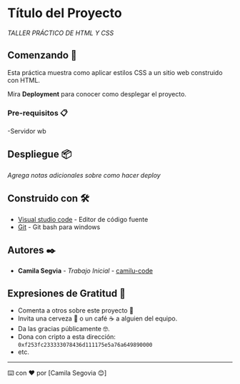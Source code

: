 # Título del Proyecto

_TALLER PRÁCTICO DE HTML Y CSS_

## Comenzando 🚀

Esta práctica muestra como aplicar estilos CSS a un sitio web construido con HTML.

Mira **Deployment** para conocer como desplegar el proyecto.


### Pre-requisitos 📋

-Servidor wb

## Despliegue 📦

_Agrega notas adicionales sobre como hacer deploy_

## Construido con 🛠️

* [Visual studio code](https://code.visualstudio.com/) - Editor de código fuente
* [Git](https://git-scm.com/downloads/win) - Git bash para windows


## Autores ✒️
* **Camila Segvia** - *Trabajo Inicial* - [camilu-code](https://github.com/villanuevand)


## Expresiones de Gratitud 🎁

* Comenta a otros sobre este proyecto 📢
* Invita una cerveza 🍺 o un café ☕ a alguien del equipo. 
* Da las gracias públicamente 🤓.
* Dona con cripto a esta dirección: `0xf253fc233333078436d111175e5a76a649890000`
* etc.

---
⌨️ con ❤️ por [Camila Segovia 😊] 
